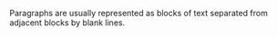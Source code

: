 Paragraphs are usually represented as blocks of text separated from adjacent blocks by blank lines.
